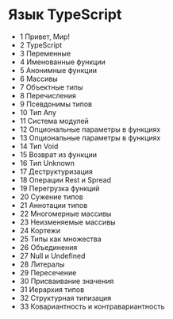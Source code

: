 # Язык TypeScript

- 1 Привет, Мир!
- 2 TypeScript
- 3 Переменные
- 4 Именованные функции
- 5 Анонимные функции
- 6 Массивы
- 7 Объектные типы
- 8 Перечисления
- 9 Псевдонимы типов
- 10 Тип Any
- 11 Система модулей
- 12 Опциональные параметры в функциях
- 13 Опциональные параметры в функциях
- 14 Тип Void
- 15 Возврат из функции
- 16 Тип Unknown
- 17 Деструктуризация
- 18 Операции Rest и Spread
- 19 Перегрузка функций
- 20 Сужение типов
- 21 Аннотации типов
- 22 Многомерные массивы
- 23 Неизменяемые массивы
- 24 Кортежи
- 25 Типы как множества
- 26 Объединения
- 27 Null и Undefined
- 28 Литералы
- 29 Пересечение
- 30 Присваивание значения
- 31 Иерархия типов
- 32 Структурная типизация
- 33 Ковариантность и контравариантность
